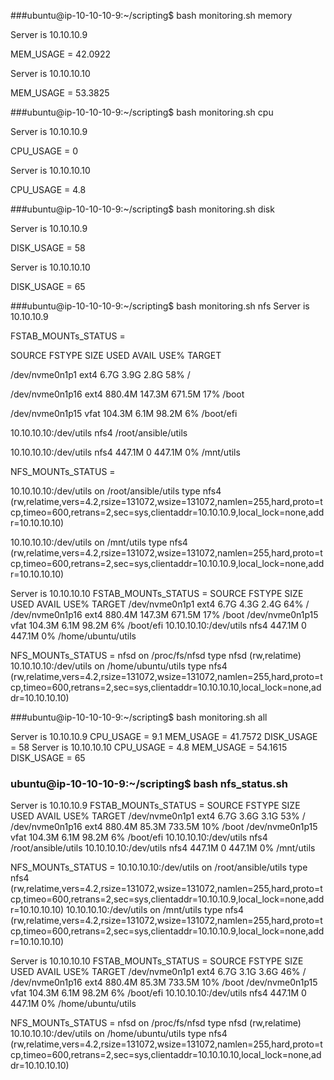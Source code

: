 
###ubuntu@ip-10-10-10-9:~/scripting$ bash monitoring.sh memory

Server is 10.10.10.9

MEM_USAGE = 42.0922

Server is 10.10.10.10

MEM_USAGE = 53.3825

###ubuntu@ip-10-10-10-9:~/scripting$ bash monitoring.sh cpu

Server is 10.10.10.9

CPU_USAGE = 0

Server is 10.10.10.10

CPU_USAGE = 4.8

###ubuntu@ip-10-10-10-9:~/scripting$ bash monitoring.sh disk

Server is 10.10.10.9

DISK_USAGE = 58

Server is 10.10.10.10

DISK_USAGE = 65

###ubuntu@ip-10-10-10-9:~/scripting$ bash monitoring.sh nfs
Server is 10.10.10.9

FSTAB_MOUNTs_STATUS = 

SOURCE                 FSTYPE   SIZE   USED  AVAIL USE% TARGET

/dev/nvme0n1p1         ext4     6.7G   3.9G   2.8G  58% /

/dev/nvme0n1p16        ext4   880.4M 147.3M 671.5M  17% /boot

/dev/nvme0n1p15        vfat   104.3M   6.1M  98.2M   6% /boot/efi

10.10.10.10:/dev/utils nfs4                             /root/ansible/utils

10.10.10.10:/dev/utils nfs4   447.1M      0 447.1M   0% /mnt/utils



NFS_MOUNTs_STATUS = 

10.10.10.10:/dev/utils on /root/ansible/utils type nfs4 (rw,relatime,vers=4.2,rsize=131072,wsize=131072,namlen=255,hard,proto=tcp,timeo=600,retrans=2,sec=sys,clientaddr=10.10.10.9,local_lock=none,addr=10.10.10.10)

10.10.10.10:/dev/utils on /mnt/utils type nfs4 
(rw,relatime,vers=4.2,rsize=131072,wsize=131072,namlen=255,hard,proto=tcp,timeo=600,retrans=2,sec=sys,clientaddr=10.10.10.9,local_lock=none,addr=10.10.10.10)


Server is 10.10.10.10
FSTAB_MOUNTs_STATUS = 
SOURCE                 FSTYPE   SIZE   USED  AVAIL USE% TARGET
/dev/nvme0n1p1         ext4     6.7G   4.3G   2.4G  64% /
/dev/nvme0n1p16        ext4   880.4M 147.3M 671.5M  17% /boot
/dev/nvme0n1p15        vfat   104.3M   6.1M  98.2M   6% /boot/efi
10.10.10.10:/dev/utils nfs4   447.1M      0 447.1M   0% /home/ubuntu/utils

NFS_MOUNTs_STATUS = 
nfsd on /proc/fs/nfsd type nfsd (rw,relatime)
10.10.10.10:/dev/utils on /home/ubuntu/utils type nfs4 (rw,relatime,vers=4.2,rsize=131072,wsize=131072,namlen=255,hard,proto=tcp,timeo=600,retrans=2,sec=sys,clientaddr=10.10.10.10,local_lock=none,addr=10.10.10.10)


###ubuntu@ip-10-10-10-9:~/scripting$ bash monitoring.sh all

Server is 10.10.10.9
CPU_USAGE = 9.1
MEM_USAGE = 41.7572
DISK_USAGE = 58
Server is 10.10.10.10
CPU_USAGE = 4.8
MEM_USAGE = 54.1615
DISK_USAGE = 65

### ubuntu@ip-10-10-10-9:~/scripting$ bash nfs_status.sh 
Server is 10.10.10.9
FSTAB_MOUNTs_STATUS = 
SOURCE                 FSTYPE   SIZE  USED  AVAIL USE% TARGET
/dev/nvme0n1p1         ext4     6.7G  3.6G   3.1G  53% /
/dev/nvme0n1p16        ext4   880.4M 85.3M 733.5M  10% /boot
/dev/nvme0n1p15        vfat   104.3M  6.1M  98.2M   6% /boot/efi
10.10.10.10:/dev/utils nfs4                            /root/ansible/utils
10.10.10.10:/dev/utils nfs4   447.1M     0 447.1M   0% /mnt/utils

NFS_MOUNTs_STATUS = 
10.10.10.10:/dev/utils on /root/ansible/utils type nfs4 (rw,relatime,vers=4.2,rsize=131072,wsize=131072,namlen=255,hard,proto=tcp,timeo=600,retrans=2,sec=sys,clientaddr=10.10.10.9,local_lock=none,addr=10.10.10.10)
10.10.10.10:/dev/utils on /mnt/utils type nfs4 (rw,relatime,vers=4.2,rsize=131072,wsize=131072,namlen=255,hard,proto=tcp,timeo=600,retrans=2,sec=sys,clientaddr=10.10.10.9,local_lock=none,addr=10.10.10.10)

Server is 10.10.10.10
FSTAB_MOUNTs_STATUS = 
SOURCE                 FSTYPE   SIZE  USED  AVAIL USE% TARGET
/dev/nvme0n1p1         ext4     6.7G  3.1G   3.6G  46% /
/dev/nvme0n1p16        ext4   880.4M 85.3M 733.5M  10% /boot
/dev/nvme0n1p15        vfat   104.3M  6.1M  98.2M   6% /boot/efi
10.10.10.10:/dev/utils nfs4   447.1M     0 447.1M   0% /home/ubuntu/utils

NFS_MOUNTs_STATUS = 
nfsd on /proc/fs/nfsd type nfsd (rw,relatime)
10.10.10.10:/dev/utils on /home/ubuntu/utils type nfs4 (rw,relatime,vers=4.2,rsize=131072,wsize=131072,namlen=255,hard,proto=tcp,timeo=600,retrans=2,sec=sys,clientaddr=10.10.10.10,local_lock=none,addr=10.10.10.10)


